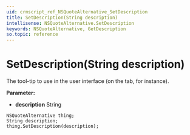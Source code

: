 ```yaml
---
uid: crmscript_ref_NSQuoteAlternative_SetDescription
title: SetDescription(String description)
intellisense: NSQuoteAlternative.SetDescription
keywords: NSQuoteAlternative, GetDescription
so.topic: reference
---
```


# SetDescription(String description)

The tool-tip to use in the user interface (on the tab, for instance).

**Parameter:** 
* **description** String

```crmscript
NSQuoteAlternative thing;
String description;
thing.SetDescription(description);
```

